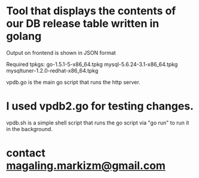 # Tool that displays the contents of our DB release table written in golang
Output on frontend is shown in JSON format

Required tpkgs:
go-1.5.1-5-x86_64.tpkg
mysql-5.6.24-3.1-x86_64.tpkg
mysqltuner-1.2.0-redhat-x86_64.tpkg

vpdb.go is the main go script that runs the http server.
# I used vpdb2.go for testing changes. 
vpdb.sh is a simple shell script that runs the go script via "go run" to run it in the background.

# contact magaling.markizm@gmail.com 

